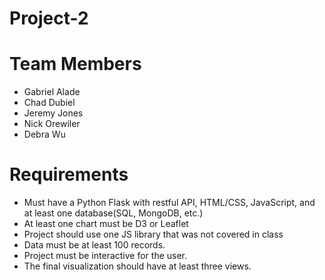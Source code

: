 # Project-2

# Team Members

 * Gabriel Alade
 * Chad Dubiel
 * Jeremy Jones
 * Nick Orewiler
 * Debra Wu
 
 # Requirements
 *  Must have a Python Flask with restful API, HTML/CSS, JavaScript, and at least one database(SQL, MongoDB, etc.)
 *  At least one chart must be D3 or Leaflet
 *  Project should use one JS library that was not covered in class
 *  Data must be at least 100 records. 
 *  Project must be interactive for the user. 
 *  The final visualization should have at least three views. 
